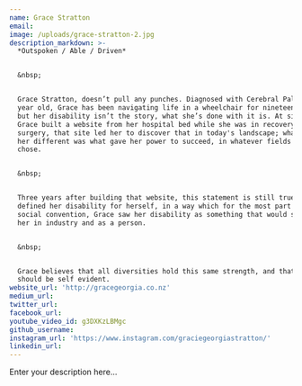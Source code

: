 ```yaml
---
name: Grace Stratton
email:
image: /uploads/grace-stratton-2.jpg
description_markdown: >-
  *Outspoken / Able / Driven*


  &nbsp;


  Grace Stratton, doesn’t pull any punches. Diagnosed with Cerebral Palsy at a
  year old, Grace has been navigating life in a wheelchair for nineteen years,
  but her disability isn’t the story, what she’s done with it is. At sixteen
  Grace built a website from her hospital bed while she was in recovery from
  surgery, that site led her to discover that in today's landscape; what made
  her different was what gave her power to succeed, in whatever fields she
  chose.


  &nbsp;


  Three years after building that website, this statement is still true. Grace
  defined her disability for herself, in a way which for the most part defies
  social convention, Grace saw her disability as something that would strengthen
  her in industry and as a person.


  &nbsp;


  Grace believes that all diversities hold this same strength, and that this
  should be self evident.
website_url: 'http://gracegeorgia.co.nz'
medium_url:
twitter_url:
facebook_url:
youtube_video_id: g3DXKzLBMgc
github_username:
instagram_url: 'https://www.instagram.com/graciegeorgiastratton/'
linkedin_url:
---
```


Enter your description here...

